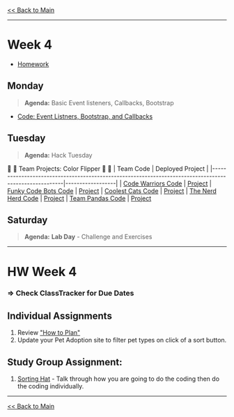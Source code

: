 [<< Back to Main](../README.md)

---
# Week 4
- [Homework](#hw-week-4)

## Monday
> **Agenda:** Basic Event listeners, Callbacks, Bootstrap

- [Code: Event Listners, Bootstrap, and Callbacks](./code/event-listeners/README.md)

## Tuesday
> **Agenda:** Hack Tuesday

:clap: :clap: Team Projects: Color Flipper :clap: :clap:
| Team Code                                                                                             | Deployed Project |
|-------------------------------------------------------------------------------------------------------|------------------|
| [Code Warriors Code](https://github.com/nss-evening-cohort-13/color-flipper-hack-code-warriors-team-4) | [Project](https://nss-evening-cohort-13.github.io/color-flipper-hack-code-warriors-team-4/setup/)
| [Funky Code Bots Code](https://github.com/nss-evening-cohort-13/color-flipper-hack-funky-code-bots)   | [Project](https://nss-evening-cohort-13.github.io/color-flipper-hack-funky-code-bots/setup/#)
| [Coolest Cats Code](https://github.com/nss-evening-cohort-13/color-flipper-hack-the-coolest-cats-team-2) | [Project](https://nss-evening-cohort-13.github.io/color-flipper-hack-the-coolest-cats-team-2/setup/)
| [The Nerd Herd Code](https://github.com/nss-evening-cohort-13/color-flipper-hack-the-nerd-herd) | [Project](https://nss-evening-cohort-13.github.io/color-flipper-hack-the-nerd-herd/setup/)
| [Team Pandas Code](https://github.com/nss-evening-cohort-13/color-flipper-hack-team-pandas) | [Project](https://nss-evening-cohort-13.github.io/color-flipper-hack-team-pandas/setup/)

## Saturday
> **Agenda:** **Lab Day** - Challenge and Exercises
---
# HW Week 4
### => Check ClassTracker for Due Dates

## Individual Assignments
1. Review ["How to Plan"](https://github.com/nashville-software-school/client-side-mastery/blob/master/book-2-the-neophyte/chapters/PLANNING_WALKTHROUGH.md)
1. Update your Pet Adoption site to filter pet types on click of a sort button.

## Study Group Assignment:
1. [Sorting Hat](https://github.com/nss-nightclass-projects/exercise-vault/blob/master/EVENTS_sorting_hat.md) - Talk through how you are going to do the coding then do the coding individually.

---
[<< Back to Main](../README.md)
